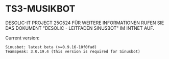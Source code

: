 ﻿# TS3-MUSIKBOT
DESOLIC-IT PROJECT 25G524
FÜR WEITERE INFORMATIONEN RUFEN SIE DAS DOKUMENT "DESOLIC - LEITFADEN SINUSBOT" IM INTNET AUF.


Current version:
```
Sinusbot: latest beta (>=0.9.16-10f0fad)
TeamSpeak: 3.0.19.4 (this version is required for Sinusbot)
```
